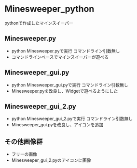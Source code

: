 # Minesweeper_python
pythonで作成したマインスイーパー

Minesweeper.py
-------------------------

- python Minesweeper.pyで実行 コマンドライン引数無し
- コマンドラインベースでマインスイーパーが遊べる


Minesweeper_gui.py
-------------------------

- python Minesweeper_gui.pyで実行 コマンドライン引数無し
- Minesweeper.pyを改良し、Widgetで遊べるようにした


Minesweeper_gui_2.py
-------------------------

- python Minesweeper_gui_2.pyで実行 コマンドライン引数無し
- Minesweeper_gui.pyを改良し、アイコンを追加


その他画像群
-------------------------

- フリーの画像
- Minesweeper_gui_2.pyのアイコンに画像
